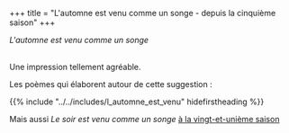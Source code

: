 +++
title = "L'automne est venu comme un songe - depuis la cinquième saison"
+++

_L'automne est venu comme un songe_

 \
Une impression tellement agréable.

Les poèmes qui élaborent autour de cette suggestion :

{{% include "../../includes/l_automne_est_venu" hidefirstheading %}}

Mais aussi _Le soir est venu comme un songe_ [à la vingt-et-unième saison](../../seasons/21_vingt_et_unieme_saison/le_soir_est_venu)
